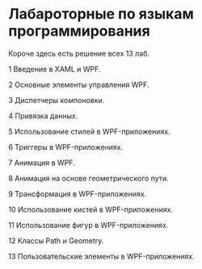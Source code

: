 # Лабароторные по языкам программирования
Короче здесь есть решение всех 13 лаб.

<p>1 Введение в XAML и WPF.
<p>2 Основные элементы управления WPF.
<p>3 Диспетчеры компоновки.
<p>4 Привязка данных.
<p>5 Использование стилей в WPF-приложениях.
<p>6 Триггеры в WPF-приложениях. 
<p>7 Анимация в WPF.
<p>8 Анимация на основе геометрического пути.
<p>9 Трансформация в WPF-приложениях. 
<p>10 Использование кистей в WPF-приложениях.
<p>11 Использование фигур в WPF-приложениях.
<p>12 Классы Path и Geometry. 
<p>13 Пользовательские элементы в WPF-приложениях.
